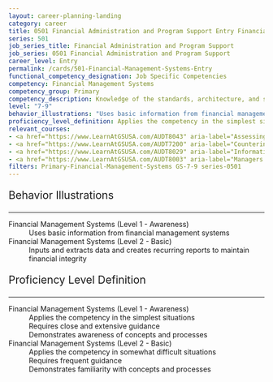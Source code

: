 ```yaml
---
layout: career-planning-landing
category: career
title: 0501 Financial Administration and Program Support Entry Financial Management Systems
series: 501
job_series_title: Financial Administration and Program Support
job_series: 0501 Financial Administration and Program Support
career_level: Entry
permalink: /cards/501-Financial-Management-Systems-Entry
functional_competency_designation: Job Specific Competencies
competency: Financial Management Systems
competency_group: Primary
competency_description: Knowledge of the standards, architecture, and specifications of automated financial systems, including source documents, system flows, system interfaces, and related internal controls
level: "7-9"
behavior_illustrations: "Uses basic information from financial management systems ? Inputs and extracts data and creates recurring reports to maintain financial integrity"
proficiency_level_definition: Applies the competency in the simplest situations ? Requires close and extensive guidance ? Demonstrates awareness of concepts and processes ? Applies the competency in somewhat difficult situations ? Requires frequent guidance ? Demonstrates familiarity with concepts and processes
relevant_courses: 
- <a href="https://www.LearnAtGSUSA.com/AUDT8043" aria-label="Assessing the Reliability of Computer Processed Data (AUDT8043) - https://www.LearnAtGSUSA.com/AUDT8043">Assessing the Reliability of Computer Processed Data (AUDT8043)</a>, GSU
- <a href="https://www.LearnAtGSUSA.com/AUDT7200" aria-label="Counterintelligence for Information Security Assessment and Protection (AUDT7200) - https://www.LearnAtGSUSA.com/AUDT7200">Counterintelligence for Information Security Assessment and Protection (AUDT7200)</a>, GSU
- <a href="https://www.LearnAtGSUSA.com/AUDT8029" aria-label="Information Systems Auditing (AUDT8029) - https://www.LearnAtGSUSA.com/AUDT8029">Information Systems Auditing (AUDT8029)</a>, GSU
- <a href="https://www.LearnAtGSUSA.com/AUDT8003" aria-label="Managers and Auditors Roles in Assessing Internal Controls (AUDT8003) - https://www.LearnAtGSUSA.com/AUDT8003">Managers and Auditors Roles in Assessing Internal Controls (AUDT8003)</a>, GSU
filters: Primary-Financial-Management-Systems GS-7-9 series-0501
---
```


<div class="desktop:grid-col-6 margin-y-3">
  <div class="border-top-2 bg-white padding-3 shadow-5 height-full members-hover border-1px button-border border-top-blue radius-lg">
    <p style="font-size:21px" class="text-bold label-color">Behavior Illustrations</p>
    <hr style="border-color: #4F9E99 !important;"/>
    <dl class="text-base card-content-color"><dt>Financial Management Systems (Level 1 - Awareness)</dt><dd>Uses basic information from financial management systems</dd><dt>Financial Management Systems (Level 2 - Basic)</dt><dd>Inputs and extracts data and creates recurring reports to maintain financial integrity</dd></dl>
  </div>
</div>
<div class="desktop:grid-col-6 margin-y-3">
  <div class="border-top-2 bg-white padding-3 shadow-5 height-full members-hover border-1px button-border border-top-blue radius-lg">
    <p style="font-size:21px" class="text-bold label-color">Proficiency Level Definition</p>
     <hr style="border-color: #4F9E99 !important;"/>
    <dl class="text-base card-content-color"><dt>Financial Management Systems (Level 1 - Awareness)</dt><dd>Applies the competency in the simplest situations </dd><dd> Requires close and extensive guidance </dd><dd> Demonstrates awareness of concepts and processes</dd><dt>Financial Management Systems (Level 2 - Basic)</dt><dd>Applies the competency in somewhat difficult situations </dd><dd> Requires frequent guidance </dd><dd> Demonstrates familiarity with concepts and processes</dd></dl>
  </div>
</div>